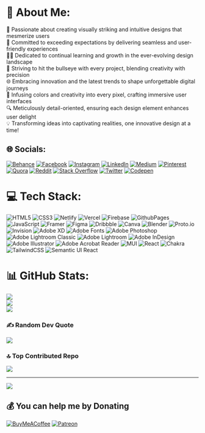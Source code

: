 # 💫 About Me:
🌟 Passionate about creating visually striking and intuitive designs that mesmerize users<br>🚀 Committed to exceeding expectations by delivering seamless and user-friendly experiences<br>👨‍🎨 Dedicated to continual learning and growth in the ever-evolving design landscape<br>🎯 Striving to hit the bullseye with every project, blending creativity with precision<br>🌐 Embracing innovation and the latest trends to shape unforgettable digital journeys<br>🌈 Infusing colors and creativity into every pixel, crafting immersive user interfaces<br>🔍 Meticulously detail-oriented, ensuring each design element enhances user delight<br>💡 Transforming ideas into captivating realities, one innovative design at a time!<br>


## 🌐 Socials:
[![Behance](https://img.shields.io/badge/Behance-1769ff?logo=behance&logoColor=white)](https://https://www.behance.net/alimalik0) [![Facebook](https://img.shields.io/badge/Facebook-%231877F2.svg?logo=Facebook&logoColor=white)](https://facebook.com/alimalikui) [![Instagram](https://img.shields.io/badge/Instagram-%23E4405F.svg?logo=Instagram&logoColor=white)](https://instagram.com//alimalikui) [![LinkedIn](https://img.shields.io/badge/LinkedIn-%230077B5.svg?logo=linkedin&logoColor=white)](https://linkedin.com/in/ali-malik-) [![Medium](https://img.shields.io/badge/Medium-12100E?logo=medium&logoColor=white)](https://medium.com/@alimalik8) [![Pinterest](https://img.shields.io/badge/Pinterest-%23E60023.svg?logo=Pinterest&logoColor=white)](https://www.pinterest.com/AliMalik0/) [![Quora](https://img.shields.io/badge/Quora-%23B92B27.svg?logo=Quora&logoColor=white)](https://quora.com/profile/Ali-Malik-1215) [![Reddit](https://img.shields.io/badge/Reddit-%23FF4500.svg?logo=Reddit&logoColor=white)](https://www.reddit.com/user/Alijanmalik) [![Stack Overflow](https://img.shields.io/badge/-Stackoverflow-FE7A16?logo=stack-overflow&logoColor=white)](https://stackoverflow.com/users/20856816/ali) [![Twitter](https://img.shields.io/badge/Twitter-%231DA1F2.svg?logo=Twitter&logoColor=white)](https://twitter.com/Alibymalik) [![Codepen](https://img.shields.io/badge/Codepen-000000?style=for-the-badge&logo=codepen&logoColor=white)](https://codepen.io/alimalik1) 

# 💻 Tech Stack:
![HTML5](https://img.shields.io/badge/html5-%23E34F26.svg?style=for-the-badge&logo=html5&logoColor=white) ![CSS3](https://img.shields.io/badge/css3-%231572B6.svg?style=for-the-badge&logo=css3&logoColor=white) ![Netlify](https://img.shields.io/badge/netlify-%23000000.svg?style=for-the-badge&logo=netlify&logoColor=#00C7B7) ![Vercel](https://img.shields.io/badge/vercel-%23000000.svg?style=for-the-badge&logo=vercel&logoColor=white) ![Firebase](https://img.shields.io/badge/firebase-%23039BE5.svg?style=for-the-badge&logo=firebase) ![GithubPages](https://img.shields.io/badge/github%20pages-121013?style=for-the-badge&logo=github&logoColor=white) ![JavaScript](https://img.shields.io/badge/javascript-%23323330.svg?style=for-the-badge&logo=javascript&logoColor=%23F7DF1E) ![Framer](https://img.shields.io/badge/Framer-black?style=for-the-badge&logo=framer&logoColor=blue) ![Figma](https://img.shields.io/badge/figma-%23F24E1E.svg?style=for-the-badge&logo=figma&logoColor=white) ![Dribbble](https://img.shields.io/badge/Dribbble-EA4C89?style=for-the-badge&logo=dribbble&logoColor=white) ![Canva](https://img.shields.io/badge/Canva-%2300C4CC.svg?style=for-the-badge&logo=Canva&logoColor=white) ![Blender](https://img.shields.io/badge/blender-%23F5792A.svg?style=for-the-badge&logo=blender&logoColor=white) ![Proto.io](https://img.shields.io/badge/Proto.io-161637?style=for-the-badge&logo=proto.io&logoColor=00e5ff) ![Invision](https://img.shields.io/badge/invision-FF3366?style=for-the-badge&logo=invision&logoColor=white) ![Adobe XD](https://img.shields.io/badge/Adobe%20XD-470137?style=for-the-badge&logo=Adobe%20XD&logoColor=#FF61F6) ![Adobe Fonts](https://img.shields.io/badge/Adobe%20Fonts-000B1D.svg?style=for-the-badge&logo=Adobe%20Fonts&logoColor=white) ![Adobe Photoshop](https://img.shields.io/badge/adobe%20photoshop-%2331A8FF.svg?style=for-the-badge&logo=adobe%20photoshop&logoColor=white) ![Adobe Lightroom Classic](https://img.shields.io/badge/Adobe%20Lightroom%20Classic-31A8FF.svg?style=for-the-badge&logo=Adobe%20Lightroom%20Classic&logoColor=white) ![Adobe Lightroom](https://img.shields.io/badge/Adobe%20Lightroom-31A8FF.svg?style=for-the-badge&logo=Adobe%20Lightroom&logoColor=white) ![Adobe InDesign](https://img.shields.io/badge/Adobe%20InDesign-49021F?style=for-the-badge&logo=adobeindesign&logoColor=FF3366) ![Adobe Illustrator](https://img.shields.io/badge/adobe%20illustrator-%23FF9A00.svg?style=for-the-badge&logo=adobe%20illustrator&logoColor=white) ![Adobe Acrobat Reader](https://img.shields.io/badge/Adobe%20Acrobat%20Reader-EC1C24.svg?style=for-the-badge&logo=Adobe%20Acrobat%20Reader&logoColor=white) ![MUI](https://img.shields.io/badge/MUI-%230081CB.svg?style=for-the-badge&logo=mui&logoColor=white) ![React](https://img.shields.io/badge/react-%2320232a.svg?style=for-the-badge&logo=react&logoColor=%2361DAFB) ![Chakra](https://img.shields.io/badge/chakra-%234ED1C5.svg?style=for-the-badge&logo=chakraui&logoColor=white) ![TailwindCSS](https://img.shields.io/badge/tailwindcss-%2338B2AC.svg?style=for-the-badge&logo=tailwind-css&logoColor=white) ![Semantic UI React](https://img.shields.io/badge/Semantic%20UI%20React-%2335BDB2.svg?style=for-the-badge&logo=SemanticUIReact&logoColor=white)
# 📊 GitHub Stats:
![](https://github-readme-stats.vercel.app/api?username=AliMalik9&theme=nightowl&hide_border=false&include_all_commits=true&count_private=false)<br/>
![](https://github-readme-streak-stats.herokuapp.com/?user=AliMalik9&theme=nightowl&hide_border=false)<br/>
![](https://github-readme-stats.vercel.app/api/top-langs/?username=AliMalik9&theme=nightowl&hide_border=false&include_all_commits=true&count_private=false&layout=compact)

### ✍️ Random Dev Quote
![](https://quotes-github-readme.vercel.app/api?type=horizontal&theme=radical)

### 🔝 Top Contributed Repo
![](https://github-contributor-stats.vercel.app/api?username=AliMalik9&limit=5&theme=dark&combine_all_yearly_contributions=true)

---
[![](https://visitcount.itsvg.in/api?id=AliMalik9&icon=4&color=6)](https://visitcount.itsvg.in)

  ## 💰 You can help me by Donating
  [![BuyMeACoffee](https://img.shields.io/badge/Buy%20Me%20a%20Coffee-ffdd00?style=for-the-badge&logo=buy-me-a-coffee&logoColor=black)](https://buymeacoffee.com/https://www.buymeacoffee.com/alimalik1) [![Patreon](https://img.shields.io/badge/Patreon-F96854?style=for-the-badge&logo=patreon&logoColor=white)](https://patreon.com/https://www.patreon.com/AliMalik) 

  
<!-- Proudly created with GPRM ( https://gprm.itsvg.in ) -->
